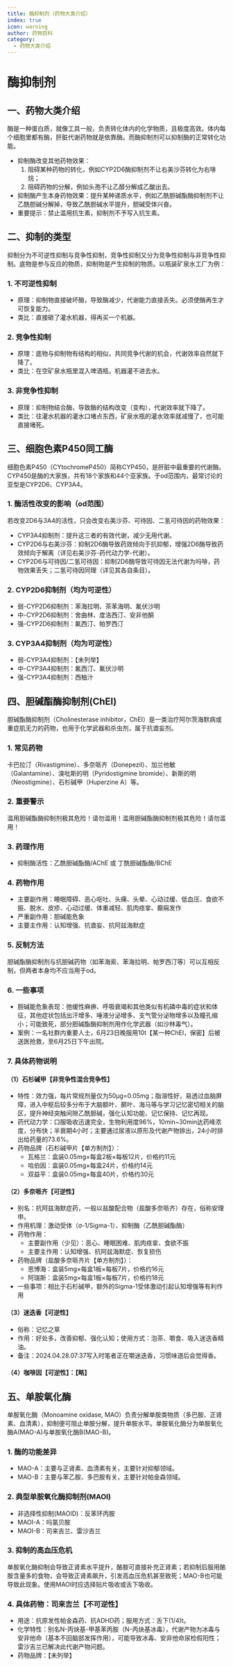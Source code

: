 ```yaml
---
title: 酶抑制剂（药物大类介绍）
index: true
icon: warning
author: 药物百科
category:
  - 药物大类介绍
---
```


# 酶抑制剂
## 一、药物大类介绍
酶是一种蛋白质，就像工具一般，负责转化体内的化学物质，且极度高效。体内每个细胞里都有酶，肝脏代谢药物就是依靠酶。而酶抑制剂可以抑制酶的正常转化功能。

- 抑制酶改变其他药物效果：
  1. 阻碍某种药物的转化，例如CYP2D6酶抑制剂不让右美沙芬转化为右啡烷；
  2. 阻碍药物的分解，例如头孢不让乙醇分解成乙酸出去。
- 抑制酶产生本身药物效果：提升某种递质水平，例如乙酰胆碱酯酶抑制剂不让乙酰胆碱分解掉，导致乙酰胆碱水平提升，胆碱受体兴奋。
- 重要提示：禁止滥用抗生素，抑制剂不予写入抗生素。


## 二、抑制的类型
抑制分为不可逆性抑制与竞争性抑制，竞争性抑制又分为竞争性抑制与非竞争性抑制。底物是参与反应的物质，抑制物是产生抑制的物质。以瓶装矿泉水工厂为例：

### 1. 不可逆性抑制
- 原理：抑制物直接破坏酶，导致酶减少，代谢能力直接丢失。必须使酶再生才可恢复能力。
- 类比：直接砸了灌水机器，得再买一个机器。

### 2. 竞争性抑制
- 原理：底物与抑制物有结构的相似，共同竞争代谢的机会，代谢效率自然就下降了。
- 类比：在空矿泉水瓶里混入啤酒瓶，机器灌不进去水。

### 3. 非竞争性抑制
- 原理：抑制物结合酶，导致酶的结构改变（变构），代谢效率就下降了。
- 类比：往灌水机器的灌水口堵点东西，矿泉水瓶的灌水效率就减慢了，也可能直接堵死。


## 三、细胞色素P450同工酶
细胞色素P450（CYtochromeP450）简称CYP450，是肝脏中最重要的代谢酶。CYP450是酶的大家族，共有18个家族和44个亚家族。于od范围内，最常讨论的亚型是CYP2D6、CYP3A4。

### 1. 酶活性改变的影响（od范围）
若改变2D6与3A4的活性，只会改变右美沙芬、可待因、二氢可待因的药物效果：
- CYP3A4抑制剂：提升这三者的有效代谢，减少无用代谢。
- CYP2D6与右美沙芬：抑制2D6酶导致药效倾向于抗抑郁，增强2D6酶导致药效倾向于解离（详见右美沙芬-药代动力学-代谢）。
- CYP2D6与可待因/二氢可待因：抑制2D6酶导致可待因无法代谢为吗啡，药物效果丢失；二氢可待因同理（详见其各自条目）。

### 2. CYP2D6抑制剂（均为可逆性）
- 弱-CYP2D6抑制剂：苯海拉明、茶苯海明、氟伏沙明
- 中-CYP2D6抑制剂：舍曲林、度洛西汀、安非他酮
- 强-CYP2D6抑制剂：氟西汀、帕罗西汀

### 3. CYP3A4抑制剂（均为可逆性）
- 弱-CYP3A4抑制剂：【未列举】
- 中-CYP3A4抑制剂：氟西汀、氟伏沙明
- 强-CYP3A4抑制剂：西柚汁


## 四、胆碱酯酶抑制剂(ChEI)
胆碱酯酶抑制剂（Cholinesterase inhibitor，ChEI）是一类治疗阿尔茨海默病或重症肌无力的药物，也用于化学武器和杀虫剂，属于抗谵妄剂。

### 1. 常见药物
卡巴拉汀（Rivastigmine）、多奈哌齐（Donepezil）、加兰他敏（Galantamine）、溴吡斯的明（Pyridostigmine bromide）、新斯的明（Neostigmine）、石杉碱甲（Huperzine A）等。

### 2. 重要警示
滥用胆碱酯酶抑制剂极其危险！请勿滥用！滥用胆碱酯酶抑制剂极其危险！请勿滥用！

### 3. 药理作用
- 抑制酶活性：乙酰胆碱酯酶/AChE 或 丁酰胆碱酯酶/BChE

### 4. 药物作用
- 主要副作用：睡眠障碍、恶心呕吐、头痛、头晕、心动过缓、低血压、食欲不振、脱水、皮疹、心动过缓、体重减轻、肌肉痉挛、癫痫发作
- 严重副作用：胆碱能危象
- 主要主作用：认知增强、抗谵妄、抗阿兹海默症

### 5. 反制方法
胆碱酯酶抑制剂与抗胆碱药物（如苯海索、苯海拉明、帕罗西汀等）可以互相反制，但两者本身均不应当用于od。

### 6. 一些事项
- 胆碱能危象表现：弛缓性麻痹、呼吸衰竭和其他类似有机磷中毒的症状和体征，其他症状包括出汗增多、唾液分泌增多、支气管分泌物增多以及瞳孔缩小；可能致死，部分胆碱酯酶抑制剂用作化学武器（如沙林毒气）。
- 案例：一名社群内重要人士，6月23日晚服用10t【某一种ChEI，保密】后被送医抢救，至6月25日下午出院。

### 7. 具体药物说明
#### （1）石杉碱甲【非竞争性混合竞争性】
- 特性：效力强，每片常规剂量仅为50μg=0.05mg；脂溶性好，易透过血脑屏障，进入中枢后较多分布于大脑额叶、颞叶、海马等与学习记忆密切相关的脑区，提升神经突触间隙乙酰胆碱，强化认知功能、记忆保持、记忆再现。
- 药代动力学：口服吸收迅速完全，生物利用度96%，10min~30min达药峰浓度，分布快；半衰期4小时；主要通过尿液以原形及代谢产物排出，24小时排出给药量的73.6%。
- 药物品牌（石杉碱甲片【单方制剂】）：
  - 瓦格兰：盒装0.05mg×每盒2板×每板12片，价格约11元
  - 哈伯因：盒装0.05mg×每盒24片，价格约14元
  - 双益平：盒装0.05mg×每盒40片，价格约30元

#### （2）多奈哌齐【可逆性】
- 别名：抗阿兹海默症药，一般以盐酸配合物（盐酸多奈哌齐）存在，俗称安理申。
- 作用机理：激动受体（σ-1/Sigma-1）、抑制酶（乙酰胆碱酯酶）
- 药物作用：
  - 主要副作用（少见）：恶心、睡眠困难、肌肉痉挛、食欲不振
  - 主要主作用：认知增强、抗阿兹海默症、恢复损伤
- 药物品牌（盐酸多奈哌齐片【单方制剂】）：
  - 思博海：盒装5mg×每盒1板×每板7片，价格约16元
  - 阿瑞斯：盒装5mg×每盒1板×每板7片，价格约18元
- 一些事项：相比于石杉碱甲，额外的Sigma-1受体激动引起认知增强等有利作用

#### （3）迷迭香【可逆性】
- 俗称：记忆之草
- 作用：好处多，改善抑郁、强化认知；使用方式：泡茶、嚼食、吸入迷迭香精油。
- 备注：2024.04.28.07:37写入时笔者正在嚼迷迭香，习惯味道后会觉得香。

#### （4）咖啡因【可逆性】：【略】


## 五、单胺氧化酶
单胺氧化酶（Monoamine oxidase, MAO）负责分解单胺类物质（多巴胺、正肾素、血清素），抑制便可阻止单胺分解，提升单胺水平。单胺氧化酶分为单胺氧化酶A(MAO-A)与单胺氧化酶B(MAO-B)。

### 1. 酶的功能差异
- MAO-A：主要与正肾素、血清素有关，主要针对抑郁领域。
- MAO-B：主要与苯乙胺、多巴胺有关，主要针对帕金森领域。

### 2. 典型单胺氧化酶抑制剂(MAOI)
- 非选择性抑制(MAOID)：反苯环丙胺
- MAOI-A：吗氯贝胺
- MAOI-B：司来吉兰、雷沙吉兰

### 3. 抑制的高血压危机
单胺氧化酶抑制会导致正肾素水平提升，酪胺可直接补充正肾素；若抑制后服用酪胺含量多的食物，会导致正肾素飙升，引发高血压危机甚至致死；MAO-B也可能导致此现象。使用MAOI时应选择贴片吸收或舌下吸收。

### 4. 具体药物：司来吉兰【不可逆性】
- 用途：抗原发性帕金森药、抗ADHD药；服用方式：舌下(1/4)t。
- 化学特性：别名N-丙炔基-甲基苯丙胺（N-丙炔基冰毒），代谢产物为冰毒与安非他命（基本不回脑部发挥作用），可能导致冰毒、安非他命尿检假阳性；雷沙吉兰已解决此代谢产物问题。
- 药物品牌：【未列举】